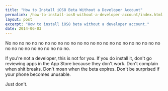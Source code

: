 ```yaml
---
title: "How to Install iOS8 Beta Without a Developer Account"
permalink: /how-to-install-ios8-without-a-developer-account/index.html
layout: post
excerpt: "How to install iOS8 beta without a developer account."
date: 2014-06-03
---
```


No no no no no no no no no no no no no no no no no no no no no no no no no no no no no no no no no no.

If you're not a developer, this is not for you. If you do install it, don't go reviewing apps in the App Store because they don't work. Don't complain when shit breaks. Don't moan when the beta expires. Don't be surprised if your phone becomes unusable.

Just don't.
